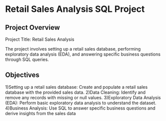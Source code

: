 # **Retail Sales Analysis SQL Project**
## Project Overview
Project Title: Retail Sales Analysis

The project involves setting up a retail sales database, performing exploratory data analysis (EDA), and answering specific business questions through SQL queries.

## Objectives
1)Setting up a retail sales database: Create and populate a retail sales database with the provided sales data.
2)Data Cleaning: Identify and remove any records with missing or null values.
3)Exploratory Data Analysis (EDA): Perform basic exploratory data analysis to understand the dataset.
4)Business Analysis: Use SQL to answer specific business questions and derive insights from the sales data
